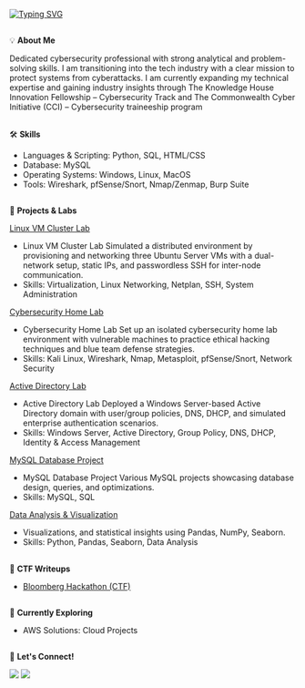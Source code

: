 <a href="https://git.io/typing-svg"><img src="https://readme-typing-svg.demolab.com?font=Fira+Code&size=30&pause=1000&color=1582F3F8&center=true&width=435&lines=Hello%2C+There!+%F0%9F%91%8B;My+name+is+Nadia;Nice+to+meet+you!+" alt="Typing SVG" /></a>
##

💡 **About Me**

Dedicated cybersecurity professional with strong analytical and problem-solving skills. I am transitioning into the tech industry with a clear mission to protect systems from
cyberattacks. I am currently expanding my technical expertise and gaining industry insights through The Knowledge House Innovation Fellowship – Cybersecurity Track and The Commonwealth Cyber Initiative (CCI) – Cybersecurity traineeship program 


##

🛠️  **Skills**   
- Languages & Scripting: Python, SQL, HTML/CSS
- Database: MySQL
- Operating Systems: Windows, Linux, MacOS
- Tools: Wireshark, pfSense/Snort, Nmap/Zenmap, Burp Suite


##

🚀 **Projects & Labs**  

<a href="https://github.com/nadiansh/Linux-VM-Cluster">Linux VM Cluster Lab</a>
- Linux VM Cluster Lab Simulated a distributed environment by provisioning and networking three Ubuntu Server VMs with a dual-network setup, static IPs, and passwordless SSH for inter-node communication.
- Skills: Virtualization, Linux Networking, Netplan, SSH, System Administration

<a href="https://github.com/nadiansh/Cybersecurity-Home-Lab-Environment">Cybersecurity Home Lab</a>
- Cybersecurity Home Lab Set up an isolated cybersecurity home lab environment with vulnerable machines to practice ethical hacking techniques and blue team defense strategies.
- Skills: Kali Linux, Wireshark, Nmap, Metasploit, pfSense/Snort, Network Security

<a href="https://github.com/nadiansh/Active-Directory-Lab">Active Directory Lab</a>
- Active Directory Lab Deployed a Windows Server-based Active Directory domain with user/group policies, DNS, DHCP, and simulated enterprise authentication scenarios.
- Skills: Windows Server, Active Directory, Group Policy, DNS, DHCP, Identity & Access Management

<a href="https://github.com/nadiansh/Dental-Office-Database/tree/main">MySQL Database Project</a>
- MySQL Database Project Various MySQL projects showcasing database design, queries, and optimizations.
- Skills: MySQL, SQL

<a href="https://github.com/nadiansh/Air-Quality-Measures-Analysis">Data Analysis & Visualization</a>
- Visualizations, and statistical insights using Pandas, NumPy, Seaborn.
- Skills: Python, Pandas, Seaborn, Data Analysis



##

🚩 **CTF Writeups**
- <a href="https://github.com/nadiansh/Bloomberg-Hackathon-CTF-/tree/main">Bloomberg Hackathon (CTF)</a>



##



🌱 **Currently Exploring**
- AWS Solutions: Cloud Projects 

 ## 
 

🔗  **Let's Connect!**  

<a href="https://linkedin.com/in/nadiansh"><img src="https://custom-icon-badges.demolab.com/badge/LinkedIn-0A66C2?logo=linkedin-white&logoColor=fff" /></a>
<a href="https://github.com/nadiansh"><img src="https://img.shields.io/badge/GitHub-%23121011.svg?logo=github&logoColor=white" /></a>






